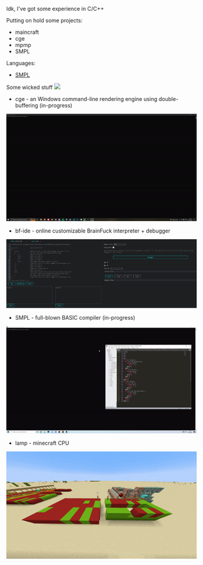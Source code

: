 Idk, I've got some experience in C/C++

Putting on hold some projects:
- maincraft
- cge
- mpmp
- SMPL

Languages:
- [SMPL](www.github.com/kvbc/smpl)

Some wicked stuff ![](https://cdn.frankerfacez.com/emoticon/457124/1)

- cge - an Windows command-line rendering engine using double-buffering (in-progress)

![](gif/cge.gif)

- bf-ide - online customizable BrainFuck interpreter + debugger

![](img/bf-ide.jpg)

- SMPL - full-blown BASIC compiler (in-progress)

![](gif/smpl.gif)

- lamp - minecraft CPU

![](gif/lamp.gif)
